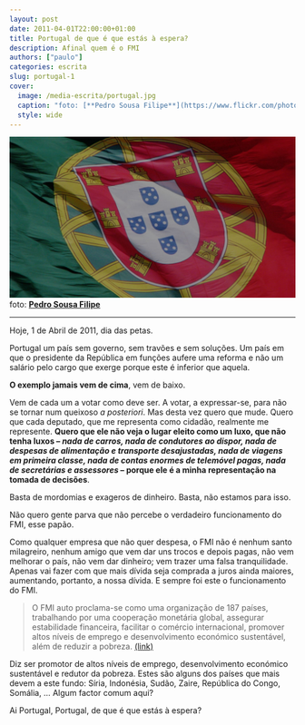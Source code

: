 ```yaml
---
layout: post
date: 2011-04-01T22:00:00+01:00
title: Portugal de que é que estás à espera?
description: Afinal quem é o FMI
authors: ["paulo"]
categories: escrita
slug: portugal-1
cover:
  image: /media-escrita/portugal.jpg
  caption: "foto: [**Pedro Sousa Filipe**](https://www.flickr.com/photos/pedro-sousa-filipe/8842625616/)"
  style: wide
---
```


![](/media-escrita/portugal.jpg)
foto: [**Pedro Sousa Filipe**](https://www.flickr.com/photos/pedro-sousa-filipe/8842625616/)

---

Hoje, 1 de Abril de 2011, dia das petas.

Portugal um país sem governo, sem travões e sem soluções. Um país em que o presidente da República em funções aufere uma reforma e não um salário pelo cargo que exerge porque este é inferior que aquela.

**O exemplo jamais vem de cima**, vem de baixo.

Vem de cada um a votar como deve ser. A votar, a expressar-se, para não se tornar num queixoso *a posteriori*.
Mas desta vez quero que mude. Quero que cada deputado, que me representa como cidadão, realmente me represente. **Quero que ele não veja o lugar eleito como um luxo, que não tenha luxos – *nada de carros, nada de condutores ao dispor, nada de despesas de alimentação e transporte desajustadas, nada de viagens em primeira classe, nada de contas enormes de telemóvel pagas, nada de secretárias e assessores* – porque ele é a minha representação na tomada de decisões**.

Basta de mordomias e exageros de dinheiro. Basta, não estamos para isso.

Não quero gente parva que não percebe o verdadeiro funcionamento do FMI, esse papão.

Como qualquer empresa que não quer despesa, o FMI não é nenhum santo milagreiro, nenhum amigo que vem dar uns trocos e depois pagas, não vem melhorar o país, não vem dar dinheiro; vem trazer uma falsa tranquilidade. Apenas vai fazer com que mais dívida seja comprada a juros ainda maiores, aumentando, portanto, a nossa dívida. E sempre foi este o funcionamento do FMI.

> O FMI auto proclama-se como uma organização de 187 países, trabalhando por uma cooperação monetária global, assegurar estabilidade financeira, facilitar o comércio internacional, promover altos níveis de emprego e desenvolvimento económico sustentável, além de reduzir a pobreza. [(link)](http://www.imf.org/external/about.htm)

Diz ser promotor de altos níveis de emprego, desenvolvimento económico sustentável e redutor da pobreza. Estes são alguns dos países que mais devem a este fundo: Síria, Indonésia, Sudão, Zaire, República do Congo, Somália, … Algum factor comum aqui?

Ai Portugal, Portugal, de que é que estás à espera?
